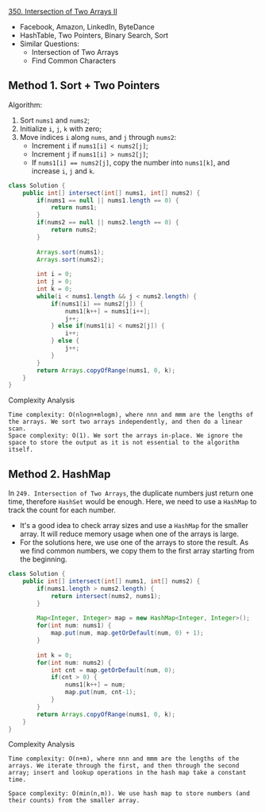 [350. Intersection of Two Arrays II](https://leetcode.com/problems/intersection-of-two-arrays-ii/)

* Facebook, Amazon, LinkedIn, ByteDance
* HashTable, Two Pointers, Binary Search, Sort
* Similar Questions:
    * Intersection of Two Arrays
    * Find Common Characters
    

## Method 1. Sort + Two Pointers
Algorithm:
1. Sort `nums1` and `nums2`;
2. Initialize `i`, `j`, `k` with zero;
3. Move indices `i` along `nums`, and `j` through `nums2`:
    * Increment `i` if `nums1[i] < nums2[j]`;
    * Increment `j` if `nums1[i] > nums2[j]`;
    * If `nums1[i] == nums2[j]`, copy the number into `nums1[k]`, and increase `i`, `j` and `k`.
```java 
class Solution {
    public int[] intersect(int[] nums1, int[] nums2) {
        if(nums1 == null || nums1.length == 0) {
            return nums1;
        }
        if(nums2 == null || nums2.length == 0) {
            return nums2;
        }
        
        Arrays.sort(nums1);
        Arrays.sort(nums2);
        
        int i = 0;
        int j = 0;
        int k = 0;
        while(i < nums1.length && j < nums2.length) {
            if(nums1[i] == nums2[j]) {
                nums1[k++] = nums1[i++];
                j++;
            } else if(nums1[i] < nums2[j]) {
                i++;
            } else {
                j++;
            }
        }
        return Arrays.copyOfRange(nums1, 0, k);
    }
}
```
Complexity Analysis

    Time complexity: O(nlog⁡n+mlog⁡m), where nnn and mmm are the lengths of the arrays. We sort two arrays independently, and then do a linear scan.
    Space complexity: O(1). We sort the arrays in-place. We ignore the space to store the output as it is not essential to the algorithm itself.


## Method 2. HashMap
In `249. Intersection of Two Arrays`, the duplicate numbers just return one time, therefore `HashSet` would be enough.
Here, we need to use a `HashMap` to track the count for each number.

* It's a good idea to check array sizes and use a `HashMap` for the smaller array. It will reduce memory usage when one of the arrays is large.
* For the solutions here, we use one of the arrays to store the result. As we find common numbers, we copy them to the first array starting from the beginning.

```java 
class Solution {
    public int[] intersect(int[] nums1, int[] nums2) {
        if(nums1.length > nums2.length) {
            return intersect(nums2, nums1);
        }
        
        Map<Integer, Integer> map = new HashMap<Integer, Integer>();
        for(int num: nums1) {
            map.put(num, map.getOrDefault(num, 0) + 1);
        }
        
        int k = 0;
        for(int num: nums2) {
            int cnt = map.getOrDefault(num, 0);
            if(cnt > 0) {
                nums1[k++] = num;
                map.put(num, cnt-1);
            }
        }
        return Arrays.copyOfRange(nums1, 0, k);
    }
}
```
Complexity Analysis

    Time complexity: O(n+m), where nnn and mmm are the lengths of the arrays. We iterate through the first, and then through the second array; insert and lookup operations in the hash map take a constant time.

    Space complexity: O(min⁡(n,m)). We use hash map to store numbers (and their counts) from the smaller array.




